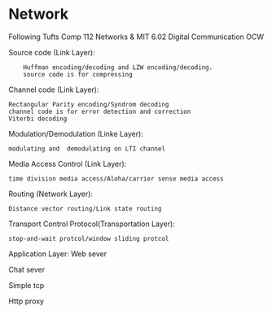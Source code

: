 # Network
Following Tufts Comp 112 Networks & MIT 6.02 Digital Communication OCW

Source code (Link Layer):

        Huffman encoding/decoding and LZW encoding/decoding.
        source code is for compressing
        
Channel code (Link Layer):

	Rectangular Parity encoding/Syndrom decoding 
	channel code is for error detection and correction 
	Viterbi decoding

Modulation/Demodulation (Linke Layer): 
	
	modulating and  demodulating on LTI channel

Media Access Control (Link Layer): 
	
	time division media access/Aloha/carrier sense media access

Routing (Network Layer): 
	
	Distance vector routing/Link state routing

Transport Control Protocol(Transportation Layer): 
	
	stop-and-wait protcol/window sliding protcol

Application Layer:
Web sever

Chat sever

Simple tcp

Http proxy
